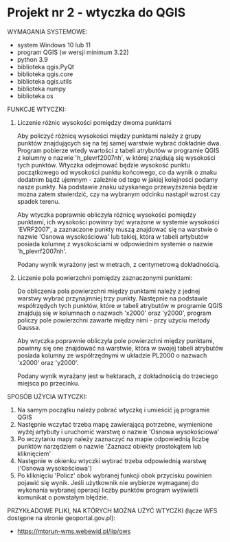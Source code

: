 # Projekt nr 2 - wtyczka do QGIS

WYMAGANIA SYSTEMOWE:
  - system Windows 10 lub 11
  - program QGIS (w wersji minimum 3.22)
  - python 3.9
  - biblioteka qgis.PyQt
  - biblioteka qgis.core
  - biblioteka qgis.utils
  - biblioteka numpy
  - biblioteka os
 


FUNKCJE WTYCZKI:

  1. Liczenie różnic wysokości pomiędzy dwoma punktami
  
     Aby policzyć różnicę wysokości między punktami należy z grupy punktów znajdujących się na tej samej warstwie wybrać dokładnie dwa.
     Program pobierze wtedy wartości z tabeli atrybutów w programie QGIS z kolumny o nazwie 'h_plevrf2007nh', w której znajdują się 
     wysokości tych punktów. Wtyczka odejmować będzie wysokość punktu początkowego od wysokości punktu końcowego, co da wynik o znaku 
     dodatnim bądź ujemnym - zależnie od tego w jakiej kolejności podamy nasze punkty. Na podstawie znaku uzyskanego przewyższenia 
     będzie można zatem stwierdzić, czy na wybranym odcinku nastąpił wzrost czy spadek terenu.
     
     Aby wtyczka poprawnie obliczyła różnicę wysokości pomiędzy punktami, ich wysokości powinny być wyrażone w systemie wysokości  
     'EVRF2007', a zaznaczone punkty muszą znajdować się na warstwie o nazwie 'Osnowa wysokościowa' lub takiej, która w tabeli artybutów
     posiada kolumnę z wysokościami w odpowiednim systemie o nazwie 'h_plevrf2007nh'. 
     
     Podany wynik wyrażony jest w metrach, z centymetrową dokładnością.
     
     
  2. Liczenie pola powierzchni pomiędzy zaznaczonymi punktami:
  
     Do obliczenia pola powierzchni między punktami należy z jednej warstwy wybrać przynajmniej trzy punkty. Następnie na podstawie współrzędych tych 
     punktów, które w tabeli atrybutów w programie QGIS znajdują się w kolumnach o nazwach 'x2000' oraz 'y2000', program policzy pole 
     powierzchni zawarte między nimi - przy użyciu metody Gaussa. 
     
     Aby wtyczka poprawnie obliczyła pole powierzchni między punktami, powinny się one znajdować na warstwie, która w swojej tabeli
     atrybutów posiada kolumny ze współrzędnymi w układzie PL2000 o nazwach 'x2000' oraz 'y2000'.
     
     Podany wynik wyrażany jest w hektarach, z dokładnością do trzeciego miejsca po przecinku.
     
     
     
SPOSÓB UŻYCIA WTYCZKI:
  1. Na samym początku należy pobrać wtyczkę i umieścić ją programie QGIS
  2. Następnie wczytać trzeba mapę zawierającą potrzebne, wymienione wyżej artybuty i uruchomić warstwę o nazwie 'Osnowa wysokościowa'
  3. Po wczytaniu mapy należy zaznaczyć na mapie odpowiednią liczbę punktów narzędziem o nazwie 'Zaznacz obiekty prostokątem lub 
     kliknięciem'
  5. Następnie w okienku wtyczki wybrać trzeba odpowiednią warstwę ('Osnowa wysokościowa')
  6. Po kliknięciu 'Policz' obok wybranej funkcji obok przycisku powinien pojawić się wynik. Jeśli użytkownik nie wybierze wymaganej
     do wykonania wybranej operacji liczby punktów program wyświetli komunikat o powstałym błędzie.
     
     
     
PRZYKŁADOWE PLIKI, NA KTÓRYCH MOŻNA UŻYĆ WTYCZKI (łącze WFS dostępne na stronie geoportal.gov.pl):
  - https://mtorun-wms.webewid.pl/iip/ows




